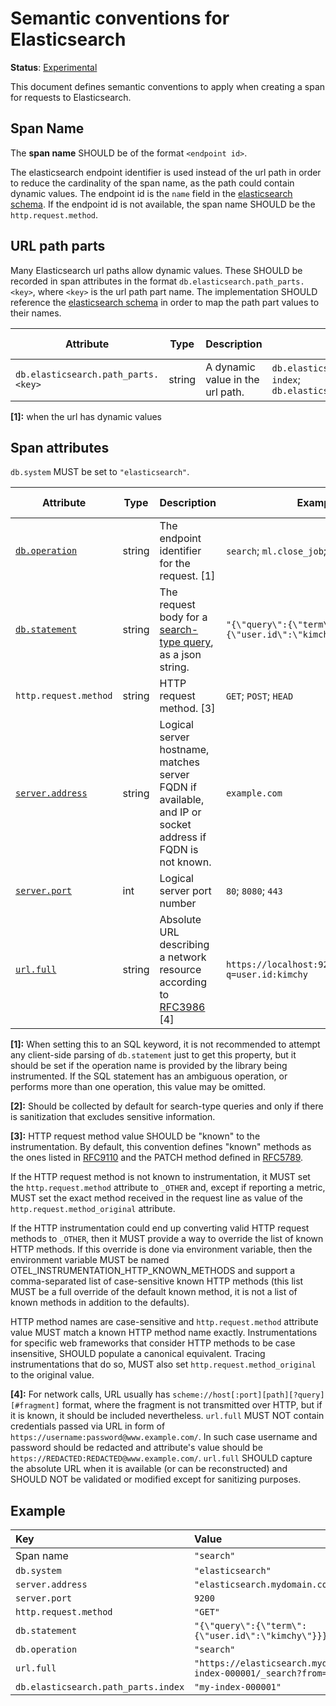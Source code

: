 # Semantic conventions for Elasticsearch

**Status**: [Experimental][DocumentStatus]

This document defines semantic conventions to apply when creating a span for requests to Elasticsearch.

## Span Name

The **span name** SHOULD be of the format `<endpoint id>`.

The elasticsearch endpoint identifier is used instead of the url path in order to reduce the cardinality of the span
name, as the path could contain dynamic values. The endpoint id is the `name` field in the
[elasticsearch schema](https://raw.githubusercontent.com/elastic/elasticsearch-specification/main/output/schema/schema.json).
If the endpoint id is not available, the span name SHOULD be the `http.request.method`.

## URL path parts

Many Elasticsearch url paths allow dynamic values. These SHOULD be recorded in span attributes in the format
`db.elasticsearch.path_parts.<key>`, where `<key>` is the url path part name. The implementation SHOULD
reference the [elasticsearch schema](https://raw.githubusercontent.com/elastic/elasticsearch-specification/main/output/schema/schema.json)
in order to map the path part values to their names.

| Attribute                           | Type | Description                           | Examples                                                                                 | Requirement Level |
|-------------------------------------|---|---------------------------------------|------------------------------------------------------------------------------------------|---|
| `db.elasticsearch.path_parts.<key>` | string | A dynamic value in the url path.      | `db.elasticsearch.path_parts.index=test-index`; `db.elasticsearch.path_parts.doc_id=123` | Conditionally Required: [1] |

**[1]:** when the url has dynamic values

## Span attributes

`db.system` MUST be set to `"elasticsearch"`.

<!-- semconv db.elasticsearch -->
| Attribute  | Type | Description  | Examples  | Requirement Level |
|---|---|---|---|---|
| [`db.operation`](database-spans.md) | string | The endpoint identifier for the request. [1] | `search`; `ml.close_job`; `cat.aliases` | Required |
| [`db.statement`](database-spans.md) | string | The request body for a [search-type query](https://www.elastic.co/guide/en/elasticsearch/reference/current/search.html), as a json string. | `"{\"query\":{\"term\":{\"user.id\":\"kimchy\"}}}"` | Recommended: [2] |
| `http.request.method` | string | HTTP request method. [3] | `GET`; `POST`; `HEAD` | Required |
| [`server.address`](../general/general-attributes.md) | string | Logical server hostname, matches server FQDN if available, and IP or socket address if FQDN is not known. | `example.com` | See below |
| [`server.port`](../general/general-attributes.md) | int | Logical server port number | `80`; `8080`; `443` | Recommended |
| [`url.full`](../url/url.md) | string | Absolute URL describing a network resource according to [RFC3986](https://www.rfc-editor.org/rfc/rfc3986) [4] | `https://localhost:9200/index/_search?q=user.id:kimchy` | Required |

**[1]:** When setting this to an SQL keyword, it is not recommended to attempt any client-side parsing of `db.statement` just to get this property, but it should be set if the operation name is provided by the library being instrumented. If the SQL statement has an ambiguous operation, or performs more than one operation, this value may be omitted.

**[2]:** Should be collected by default for search-type queries and only if there is sanitization that excludes sensitive information.

**[3]:** HTTP request method value SHOULD be "known" to the instrumentation.
By default, this convention defines "known" methods as the ones listed in [RFC9110](https://www.rfc-editor.org/rfc/rfc9110.html#name-methods)
and the PATCH method defined in [RFC5789](https://www.rfc-editor.org/rfc/rfc5789.html).

If the HTTP request method is not known to instrumentation, it MUST set the `http.request.method` attribute to `_OTHER` and, except if reporting a metric, MUST
set the exact method received in the request line as value of the `http.request.method_original` attribute.

If the HTTP instrumentation could end up converting valid HTTP request methods to `_OTHER`, then it MUST provide a way to override
the list of known HTTP methods. If this override is done via environment variable, then the environment variable MUST be named
OTEL_INSTRUMENTATION_HTTP_KNOWN_METHODS and support a comma-separated list of case-sensitive known HTTP methods
(this list MUST be a full override of the default known method, it is not a list of known methods in addition to the defaults).

HTTP method names are case-sensitive and `http.request.method` attribute value MUST match a known HTTP method name exactly.
Instrumentations for specific web frameworks that consider HTTP methods to be case insensitive, SHOULD populate a canonical equivalent.
Tracing instrumentations that do so, MUST also set `http.request.method_original` to the original value.

**[4]:** For network calls, URL usually has `scheme://host[:port][path][?query][#fragment]` format, where the fragment is not transmitted over HTTP, but if it is known, it should be included nevertheless.
`url.full` MUST NOT contain credentials passed via URL in form of `https://username:password@www.example.com/`. In such case username and password should be redacted and attribute's value should be `https://REDACTED:REDACTED@www.example.com/`.
`url.full` SHOULD capture the absolute URL when it is available (or can be reconstructed) and SHOULD NOT be validated or modified except for sanitizing purposes.
<!-- endsemconv -->

## Example

| Key                                 | Value                                                                                                                               |
|:------------------------------------|:------------------------------------------------------------------------------------------------------------------------------------|
| Span name                           | `"search"`                                                                                                                          |
| `db.system`                         | `"elasticsearch"`                                                                                                                   |
| `server.address`                    | `"elasticsearch.mydomain.com"`                                                                                                      |
| `server.port`                       | `9200`                                                                                                                              |
| `http.request.method`               | `"GET"`                                                                                                                             |
| `db.statement`                      | `"{\"query\":{\"term\":{\"user.id\":\"kimchy\"}}}"`                                                                                 |
| `db.operation`                      | `"search"`                                                                                                                          |
| `url.full`                          | `"https://elasticsearch.mydomain.com:9200/my-index-000001/_search?from=40&size=20"`                                                 |
| `db.elasticsearch.path_parts.index` | `"my-index-000001"`                                                                                                                 |

[DocumentStatus]: https://github.com/open-telemetry/opentelemetry-specification/blob/v1.21.0/specification/document-status.md
